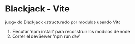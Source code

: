 # Blackjack - Vite
juego de Blackjack estructurado por modulos usando Vite

1. Ejecutar 'npm install' para reconstruir los modulos de node
2. Correr el devServer 'npm run dev'